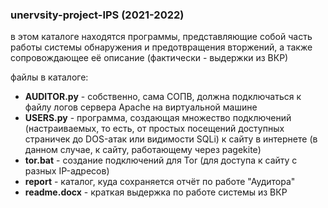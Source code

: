 ﻿### unervsity-project-IPS (2021-2022)
в этом каталоге находятся программы, представляющие собой часть работы системы обнаружения и предотвращения вторжений, а также сопровождающее её описание (фактически - выдержки из ВКР)

файлы в каталоге:
- **AUDITOR.py** - собственно, сама СОПВ, должна подключаться к файлу логов сервера Apache на виртуальной машине
- **USERS.py** - программа, создающая множество подключений (настраиваемых, то есть, от простых посещений доступных страничек до DOS-атак или видимости SQLi) к сайту в интернете (в данном случае, к сайту, работающему через pagekite)
- **tor.bat** - создание подключений для Tor (для доступа к сайту с разных IP-адресов)
- **report** - каталог, куда сохраняется отчёт по работе "Аудитора"
- **readme.docx** - краткая выдержка по работе системы из ВКР

   
